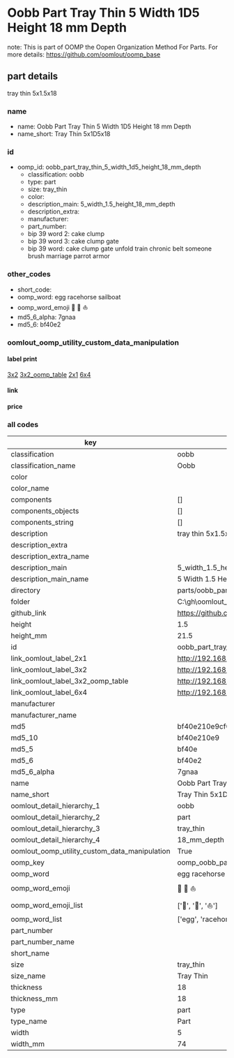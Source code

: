 # Oobb Part Tray Thin 5 Width 1D5 Height 18 mm Depth  

note: This is part of OOMP the Oopen Organization Method For Parts. For more details: https://github.com/oomlout/oomp_base

##  part details
  



tray thin 5x1.5x18



### name
* name: Oobb Part Tray Thin 5 Width 1D5 Height 18 mm Depth
* name_short: Tray Thin 5x1D5x18 
### id
* oomp_id: oobb_part_tray_thin_5_width_1d5_height_18_mm_depth
  * classification: oobb
  * type: part
  * size: tray_thin
  * color: 
  * description_main: 5_width_1.5_height_18_mm_depth
  * description_extra: 
  * manufacturer: 
  * part_number: 
  * bip 39 word 2: cake clump
  * bip 39 word 3: cake clump gate
  * bip 39 word: cake clump gate unfold train chronic belt someone brush marriage parrot armor

### other_codes
* short_code: 
* oomp_word: egg racehorse sailboat
* oomp_word_emoji :egg: :racehorse: :sailboat:
* md5_6_alpha: 7gnaa
* md5_6: bf40e2






### oomlout_oomp_utility_custom_data_manipulation
#### label print
[3x2](http://192.168.1.245:1112/?label=oomp%207gnaa)
[3x2_oomp_table](http://192.168.1.108:1112/?label=oomp%207gnaa)
[2x1](http://192.168.1.242:1112/?label=oomp%207gnaa)
[6x4](http://192.168.1.55:1112/?label=oomp%207gnaa)    

#### link

                              

#### price







### all codes 
| key | value |  
| --- | --- |  
| classification | oobb |  
| classification_name | Oobb |  
| color |  |  
| color_name |  |  
| components | [] |  
| components_objects | [] |  
| components_string | [] |  
| description | tray thin 5x1.5x18 |  
| description_extra |  |  
| description_extra_name |  |  
| description_main | 5_width_1.5_height_18_mm_depth |  
| description_main_name | 5 Width 1.5 Height 18 mm Depth |  
| directory | parts/oobb_part_tray_thin_5_width_1d5_height_18_mm_depth |  
| folder | C:\gh\oomlout_oobb_version_4_generated_parts\parts\oobb_part_tray_thin_5_width_1d5_height_18_mm_depth |  
| github_link | https://github.com/oomlout/oomlout_oomp_part_src/tree/main/parts/oobb_part_tray_thin_5_width_1d5_height_18_mm_depth |  
| height | 1.5 |  
| height_mm | 21.5 |  
| id | oobb_part_tray_thin_5_width_1d5_height_18_mm_depth |  
| link_oomlout_label_2x1 | http://192.168.1.242:1112/?label=oomp%207gnaa |  
| link_oomlout_label_3x2 | http://192.168.1.245:1112/?label=oomp%207gnaa |  
| link_oomlout_label_3x2_oomp_table | http://192.168.1.108:1112/?label=oomp%207gnaa |  
| link_oomlout_label_6x4 | http://192.168.1.55:1112/?label=oomp%207gnaa |  
| manufacturer |  |  
| manufacturer_name |  |  
| md5 | bf40e210e9cf029ca1f38ed2c08b1102 |  
| md5_10 | bf40e210e9 |  
| md5_5 | bf40e |  
| md5_6 | bf40e2 |  
| md5_6_alpha | 7gnaa |  
| name | Oobb Part Tray Thin 5 Width 1D5 Height 18 mm Depth |  
| name_short | Tray Thin 5x1D5x18  |  
| oomlout_detail_hierarchy_1 | oobb |  
| oomlout_detail_hierarchy_2 | part |  
| oomlout_detail_hierarchy_3 | tray_thin |  
| oomlout_detail_hierarchy_4 | 18_mm_depth |  
| oomlout_oomp_utility_custom_data_manipulation | True |  
| oomp_key | oomp_oobb_part_tray_thin_5_width_1d5_height_18_mm_depth |  
| oomp_word | egg racehorse sailboat |  
| oomp_word_emoji | :egg: :racehorse: :sailboat: |  
| oomp_word_emoji_list | [':egg:', ':racehorse:', ':sailboat:'] |  
| oomp_word_list | ['egg', 'racehorse', 'sailboat'] |  
| part_number |  |  
| part_number_name |  |  
| short_name |  |  
| size | tray_thin |  
| size_name | Tray Thin |  
| thickness | 18 |  
| thickness_mm | 18 |  
| type | part |  
| type_name | Part |  
| width | 5 |  
| width_mm | 74 |  
